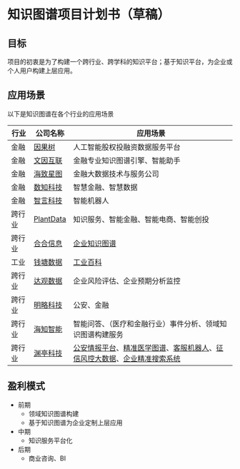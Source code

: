 # 知识图谱项目计划书（草稿）

## 目标

项目的初衷是为了构建一个跨行业、跨学科的知识平台；基于知识平台，为企业或个人用户构建上层应用。

## 应用场景

以下是知识图谱在各个行业的应用场景

| 行业   | 公司名称                                                     | 应用场景                                                   |
| ------ | ------------------------------------------------------------ | ---------------------------------------------------------- |
| 金融   | [因果树](https://www.innotree.cn/)                           | 人工智能股权投融资数据服务平台                             |
| 金融   | [文因互联](https://memect.cn/)                               | 金融专业知识图谱引擎、智能助手                      |
| 金融   | [海致星图]([http://www.stargraph.cn/](http://www.stargraph.cn/)) | 金融大数据技术与服务公司                                   |
| 金融   | [数知科技]([http://www.miteno.com/html/index.html](http://www.miteno.com/html/index.html)) | 智慧金融、智慧数据                                         |
| 金融 | [智言科技](http://www.webot.ai) | 智能机器人 |
| 跨行业 | [PlantData](https://www.plantdata.ai/plantdata/home/index.html) | 知识服务、智能金融、智能电商、智能创投                     |
| 跨行业 | [合合信息](https://www.ccint.com) | [企业知识图谱](https://www.ccint.com/graph/index.shtml) |
| 工业   | [钱塘数据](http://www.qtbigdata.com/index.html)              | [工业百科](http://www.qthmedia.com/wiki/)                  |
| 跨行业 | [达观数据](http://www.datagrand.com/)                        | 企业风险评估、企业预期分析监控                             |
| 跨行业 | [明略科技](http://www.mininglamp.com/index.html)             | 公安、金融                                                 |
| 跨行业 | [海知智能](https://ruyi.ai/)                                 | 智能问答、（医疗和金融行业）事件分析、领域知识图谱构建服务 |
| 跨行业  | [渊亭科技](http://www.dataexa.com/) | [公安情报平台](http://www.dataexa.com/case/security)、[精准医学图谱](http://www.dataexa.com/case/medical)、[客服机器人](http://www.dataexa.com/case/robot)、[征信风控大数据](http://www.dataexa.com/case/finance)、[企业精准搜索系统](http://www.dataexa.com/case/search) |



## 盈利模式

- 前期
  - 领域知识图谱构建
  - 基于知识图谱为企业定制上层应用
- 中期
  - 知识服务平台化
- 后期
  - 商业咨询、BI